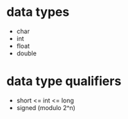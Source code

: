 # data types
- char
- int
- float
- double
# data type qualifiers
- short <= int <= long
- signed (modulo 2^n)

